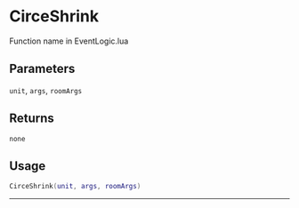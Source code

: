 # CirceShrink
Function name in EventLogic.lua
## Parameters
`unit`, `args`, `roomArgs`
## Returns
`none`
## Usage
```lua
CirceShrink(unit, args, roomArgs)
```
---
